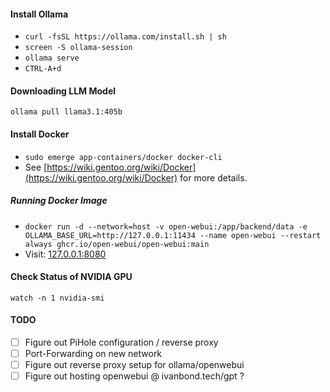 #### Install Ollama

- `curl -fsSL https://ollama.com/install.sh | sh`
- `screen -S ollama-session`
- `ollama serve`
- `CTRL-A+d`

#### Downloading LLM Model

`ollama pull llama3.1:405b`

#### Install Docker

- `sudo emerge app-containers/docker docker-cli`
- See [https://wiki.gentoo.org/wiki/Docker](https://wiki.gentoo.org/wiki/Docker) for more details.

##### Running Docker Image

- `docker run -d --network=host -v open-webui:/app/backend/data -e OLLAMA_BASE_URL=http://127.0.0.1:11434 --name open-webui --restart always ghcr.io/open-webui/open-webui:main`
- Visit: [127.0.0.1:8080](http://127.0.0.1:8080)

#### Check Status of NVIDIA GPU

`watch -n 1 nvidia-smi`

#### TODO

- [ ] Figure out PiHole configuration / reverse proxy
- [ ] Port-Forwarding on new network
- [ ] Figure out reverse proxy setup for ollama/openwebui
- [ ] Figure out hosting openwebui @ ivanbond.tech/gpt ?
